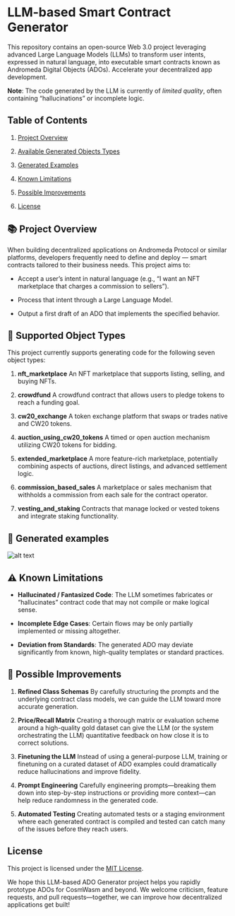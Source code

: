 LLM-based Smart Contract Generator
=======================

This repository contains an open-source Web 3.0 project leveraging advanced Large Language Models (LLMs) to transform user intents, expressed in natural language, into executable smart contracts known as Andromeda Digital Objects (ADOs). Accelerate your decentralized app development.

**Note**: The code generated by the LLM is currently of _limited quality_, often containing “hallucinations” or incomplete logic.

Table of Contents
-----------------

1.  [Project Overview](#project-overview)
        
3.  [Available Generated Objects Types](#available-generated-objects-types)
    
4.  [Generated Examples](#generated-examples)
    
5.  [Known Limitations](#known-limitations)
    
6.  [Possible Improvements](#possible-improvements)
    
7.  [License](#license)
    

📚 Project Overview
----------------

When building decentralized applications on Andromeda Protocol or similar platforms, developers frequently need to define and deploy — smart contracts tailored to their business needs. This project aims to:

*   Accept a user’s intent in natural language (e.g., “I want an NFT marketplace that charges a commission to sellers”).
    
*   Process that intent through a Large Language Model.
    
*   Output a first draft of an ADO that implements the specified behavior.
    
  

🧩 Supported Object Types
-------------------

This project currently supports generating code for the following seven object types:

1.  **nft\_marketplace** An NFT marketplace that supports listing, selling, and buying NFTs.
    
2.  **crowdfund** A crowdfund contract that allows users to pledge tokens to reach a funding goal.
    
3.  **cw20\_exchange** A token exchange platform that swaps or trades native and CW20 tokens.
    
4.  **auction\_using\_cw20\_tokens** A timed or open auction mechanism utilizing CW20 tokens for bidding.
    
5.  **extended\_marketplace** A more feature-rich marketplace, potentially combining aspects of auctions, direct listings, and advanced settlement logic.
    
6.  **commission\_based\_sales** A marketplace or sales mechanism that withholds a commission from each sale for the contract operator.
    
7.  **vesting\_and\_staking** Contracts that manage locked or vested tokens and integrate staking functionality.
    

📸 Generated examples
-----

![alt text](http://88.198.17.207:1962/static/table.png)
        

⚠️ Known Limitations
-----------------

*   **Hallucinated / Fantasized Code**: The LLM sometimes fabricates or “hallucinates” contract code that may not compile or make logical sense.
    
*   **Incomplete Edge Cases**: Certain flows may be only partially implemented or missing altogether.
    
*   **Deviation from Standards**: The generated ADO may deviate significantly from known, high-quality templates or standard practices.
    

🚧 Possible Improvements
---------------------

1.  **Refined Class Schemas** By carefully structuring the prompts and the underlying contract class models, we can guide the LLM toward more accurate generation.
    
2.  **Price/Recall Matrix** Creating a thorough matrix or evaluation scheme around a high-quality gold dataset can give the LLM (or the system orchestrating the LLM) quantitative feedback on how close it is to correct solutions.
    
3.  **Finetuning the LLM** Instead of using a general-purpose LLM, training or finetuning on a curated dataset of ADO examples could dramatically reduce hallucinations and improve fidelity.
    
4.  **Prompt Engineering** Carefully engineering prompts—breaking them down into step-by-step instructions or providing more context—can help reduce randomness in the generated code.
    
5.  **Automated Testing** Creating automated tests or a staging environment where each generated contract is compiled and tested can catch many of the issues before they reach users.
    

License
-------

This project is licensed under the [MIT License](LICENSE.md).

We hope this LLM-based ADO Generator project helps you rapidly prototype ADOs for CosmWasm and beyond. We welcome criticism, feature requests, and pull requests—together, we can improve how decentralized applications get built!

